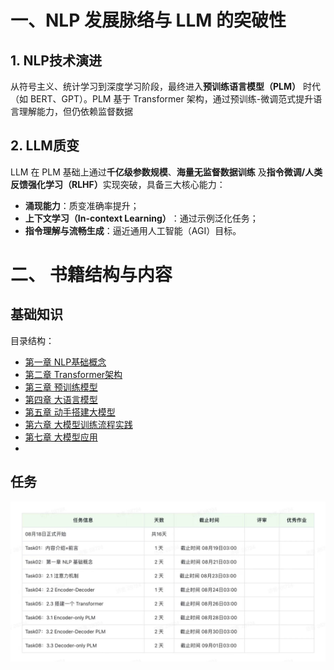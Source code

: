 # 一、NLP 发展脉络与 LLM 的突破性

## 1. NLP技术演进
从符号主义、统计学习到深度学习阶段，最终进入 ​**预训练语言模型（PLM）​**​ 时代（如 BERT、GPT）。PLM 基于 Transformer 架构，通过预训练-微调范式提升语言理解能力，但仍依赖监督数据

## 2. LLM质变
LLM 在 PLM 基础上通过 ​**千亿级参数规模**、**海量无监督数据训练**​ 及 ​**指令微调/人类反馈强化学习（RLHF）​**​ 实现突破，具备三大核心能力：
- **涌现能力**​：质变准确率提升；
- **上下文学习（In-context Learning）​**​：通过示例泛化任务；
- **指令理解与流畅生成**​：逼近通用人工智能（AGI）目标。


# 二、 书籍结构与内容
## 基础知识
目录结构：
- [第一章 NLP基础概念](chapter1/第一章%20NLP基础概念.md)
- [第二章 Transformer架构](chapter2/第二章%20Transformer架构.md)
- [第三章 预训练模型](chapter3/第三章%20预训练模型.md)
- [第四章 大语言模型](chapter4/第四章%20大语言模型.md)
- [第五章 动手搭建大模型](chapter5/第五章%20动手搭建大模型.md)
- [第六章 大模型训练流程实践](chapter6/第六章%20大模型训练流程实践.md)
- [第七章 大模型应用](chapter7/第七章%20大模型应用.md)
- 

## 任务
![](inbox/42c3ed95ee69120a3fa9b6a67e8553e9.jpg)
